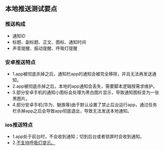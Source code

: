 
## 本地推送测试要点

### 推送构成
- 通知ID
- 标题、副标题、正文、图标、通知时间
- 声音提醒、振动提醒、呼吸灯提醒

### 安卓推送特点
- 1.app被彻底杀掉之后，通知栏app的通知会被完全移除，并且无法再发送通知。
- 2.app被彻底杀掉之后，本地的app通知会丢失，需要脚本逻辑按需求维护。
- 3.部分安卓手机的通知小图标会处理为黑白图片显示，导致通知图标变为一张黑图片。
- 4.部分安卓手机(华为、魅族等)由于默认设置了禁止后台运行app，通过任务栏杀掉app之后会导致app彻底退出，导致无法发送本地通知。

### ios推送特点
- 1.app处于前台时，不会收到通知；切到后台或者锁屏时会收到通知。
- 2.[不支持呼吸灯提示。](https://www.jianshu.com/p/1e4af6f975c2)

